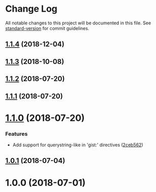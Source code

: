 # Change Log

All notable changes to this project will be documented in this file. See [standard-version](https://github.com/conventional-changelog/standard-version) for commit guidelines.

<a name="1.1.4"></a>
## [1.1.4](https://github.com/weirdpattern/gatsby-remark-embed-gist/compare/v1.1.3...v1.1.4) (2018-12-04)



<a name="1.1.3"></a>
## [1.1.3](https://github.com/weirdpattern/gatsby-remark-embed-gist/compare/v1.1.2...v1.1.3) (2018-10-08)



<a name="1.1.2"></a>
## [1.1.2](https://github.com/weirdpattern/gatsby-remark-embed-gist/compare/v1.1.1...v1.1.2) (2018-07-20)



<a name="1.1.1"></a>
## [1.1.1](https://github.com/weirdpattern/gatsby-remark-embed-gist/compare/v1.1.0...v1.1.1) (2018-07-20)



<a name="1.1.0"></a>
# [1.1.0](https://github.com/weirdpattern/gatsby-remark-embed-gist/compare/v1.0.1...v1.1.0) (2018-07-20)


### Features

* Add support for querystring-like in 'gist:' directives ([2ceb562](https://github.com/weirdpattern/gatsby-remark-embed-gist/commit/2ceb562))



<a name="1.0.1"></a>
## [1.0.1](https://github.com/weirdpattern/gatsby-remark-embed-gist/compare/v1.0.0...v1.0.1) (2018-07-04)



<a name="1.0.0"></a>
# 1.0.0 (2018-07-01)
